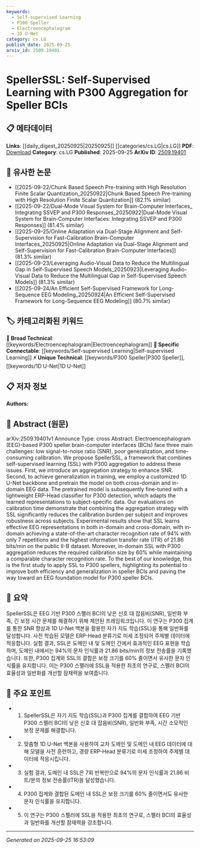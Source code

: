 ```yaml
---
keywords:
  - Self-supervised Learning
  - P300 Speller
  - Electroencephalogram
  - 1D U-Net
category: cs.LG
publish_date: 2025-09-25
arxiv_id: 2509.19401
---
```


<!-- KEYWORD_LINKING_METADATA:
{
  "processed_timestamp": "2025-09-25T16:53:09.778519",
  "vocabulary_version": "1.0",
  "selected_keywords": [
    "Self-supervised Learning",
    "P300 Speller",
    "Electroencephalogram",
    "1D U-Net"
  ],
  "rejected_keywords": [],
  "similarity_scores": {
    "Self-supervised Learning": 0.85,
    "P300 Speller": 0.78,
    "Electroencephalogram": 0.8,
    "1D U-Net": 0.72
  },
  "extraction_method": "AI_prompt_based",
  "budget_applied": true,
  "candidates_json": {
    "candidates": [
      {
        "surface": "Self-supervised Learning",
        "canonical": "Self-supervised Learning",
        "aliases": [
          "SSL"
        ],
        "category": "specific_connectable",
        "rationale": "Self-supervised Learning is a key technique in the paper, connecting it to broader machine learning advancements.",
        "novelty_score": 0.45,
        "connectivity_score": 0.88,
        "specificity_score": 0.7,
        "link_intent_score": 0.85
      },
      {
        "surface": "P300 Speller",
        "canonical": "P300 Speller",
        "aliases": [
          "P300 BCI"
        ],
        "category": "unique_technical",
        "rationale": "P300 Speller is a unique application of BCIs, crucial for linking research in EEG-based communication.",
        "novelty_score": 0.75,
        "connectivity_score": 0.65,
        "specificity_score": 0.85,
        "link_intent_score": 0.78
      },
      {
        "surface": "Electroencephalogram",
        "canonical": "Electroencephalogram",
        "aliases": [
          "EEG"
        ],
        "category": "broad_technical",
        "rationale": "EEG is fundamental to the study, linking it to a wide range of neurotechnology research.",
        "novelty_score": 0.3,
        "connectivity_score": 0.9,
        "specificity_score": 0.6,
        "link_intent_score": 0.8
      },
      {
        "surface": "1D U-Net",
        "canonical": "1D U-Net",
        "aliases": [
          "1D U-Net Backbone"
        ],
        "category": "unique_technical",
        "rationale": "1D U-Net is a specialized neural network architecture used in the paper, linking it to deep learning innovations.",
        "novelty_score": 0.68,
        "connectivity_score": 0.7,
        "specificity_score": 0.8,
        "link_intent_score": 0.72
      }
    ],
    "ban_list_suggestions": [
      "calibration",
      "character recognition rate"
    ]
  },
  "decisions": [
    {
      "candidate_surface": "Self-supervised Learning",
      "resolved_canonical": "Self-supervised Learning",
      "decision": "linked",
      "scores": {
        "novelty": 0.45,
        "connectivity": 0.88,
        "specificity": 0.7,
        "link_intent": 0.85
      }
    },
    {
      "candidate_surface": "P300 Speller",
      "resolved_canonical": "P300 Speller",
      "decision": "linked",
      "scores": {
        "novelty": 0.75,
        "connectivity": 0.65,
        "specificity": 0.85,
        "link_intent": 0.78
      }
    },
    {
      "candidate_surface": "Electroencephalogram",
      "resolved_canonical": "Electroencephalogram",
      "decision": "linked",
      "scores": {
        "novelty": 0.3,
        "connectivity": 0.9,
        "specificity": 0.6,
        "link_intent": 0.8
      }
    },
    {
      "candidate_surface": "1D U-Net",
      "resolved_canonical": "1D U-Net",
      "decision": "linked",
      "scores": {
        "novelty": 0.68,
        "connectivity": 0.7,
        "specificity": 0.8,
        "link_intent": 0.72
      }
    }
  ]
}
-->

# SpellerSSL: Self-Supervised Learning with P300 Aggregation for Speller BCIs

## 📋 메타데이터

**Links**: [[daily_digest_20250925|20250925]] [[categories/cs.LG|cs.LG]]
**PDF**: [Download](https://arxiv.org/pdf/2509.19401.pdf)
**Category**: cs.LG
**Published**: 2025-09-25
**ArXiv ID**: [2509.19401](https://arxiv.org/abs/2509.19401)

## 🔗 유사한 논문
- [[2025-09-22/Chunk Based Speech Pre-training with High Resolution Finite Scalar Quantization_20250922|Chunk Based Speech Pre-training with High Resolution Finite Scalar Quantization]] (82.1% similar)
- [[2025-09-22/Dual-Mode Visual System for Brain-Computer Interfaces_ Integrating SSVEP and P300 Responses_20250922|Dual-Mode Visual System for Brain-Computer Interfaces: Integrating SSVEP and P300 Responses]] (81.4% similar)
- [[2025-09-25/Online Adaptation via Dual-Stage Alignment and Self-Supervision for Fast-Calibration Brain-Computer Interfaces_20250925|Online Adaptation via Dual-Stage Alignment and Self-Supervision for Fast-Calibration Brain-Computer Interfaces]] (81.3% similar)
- [[2025-09-23/Leveraging Audio-Visual Data to Reduce the Multilingual Gap in Self-Supervised Speech Models_20250923|Leveraging Audio-Visual Data to Reduce the Multilingual Gap in Self-Supervised Speech Models]] (81.3% similar)
- [[2025-09-24/An Efficient Self-Supervised Framework for Long-Sequence EEG Modeling_20250924|An Efficient Self-Supervised Framework for Long-Sequence EEG Modeling]] (80.7% similar)

## 🏷️ 카테고리화된 키워드
**🧠 Broad Technical**: [[keywords/Electroencephalogram|Electroencephalogram]]
**🔗 Specific Connectable**: [[keywords/Self-supervised Learning|Self-supervised Learning]]
**⚡ Unique Technical**: [[keywords/P300 Speller|P300 Speller]], [[keywords/1D U-Net|1D U-Net]]

## 📋 저자 정보

**Authors:** 

## 📄 Abstract (원문)

arXiv:2509.19401v1 Announce Type: cross 
Abstract: Electroencephalogram (EEG)-based P300 speller brain-computer interfaces (BCIs) face three main challenges: low signal-to-noise ratio (SNR), poor generalization, and time-consuming calibration. We propose SpellerSSL, a framework that combines self-supervised learning (SSL) with P300 aggregation to address these issues. First, we introduce an aggregation strategy to enhance SNR. Second, to achieve generalization in training, we employ a customized 1D U-Net backbone and pretrain the model on both cross-domain and in-domain EEG data. The pretrained model is subsequently fine-tuned with a lightweight ERP-Head classifier for P300 detection, which adapts the learned representations to subject-specific data. Our evaluations on calibration time demonstrate that combining the aggregation strategy with SSL significantly reduces the calibration burden per subject and improves robustness across subjects. Experimental results show that SSL learns effective EEG representations in both in-domain and cross-domain, with in-domain achieving a state-of-the-art character recognition rate of 94% with only 7 repetitions and the highest information transfer rate (ITR) of 21.86 bits/min on the public II-B dataset. Moreover, in-domain SSL with P300 aggregation reduces the required calibration size by 60% while maintaining a comparable character recognition rate. To the best of our knowledge, this is the first study to apply SSL to P300 spellers, highlighting its potential to improve both efficiency and generalization in speller BCIs and paving the way toward an EEG foundation model for P300 speller BCIs.

## 📝 요약

SpellerSSL은 EEG 기반 P300 스펠러 BCI의 낮은 신호 대 잡음비(SNR), 일반화 부족, 긴 보정 시간 문제를 해결하기 위해 제안된 프레임워크입니다. 이 연구는 P300 집계를 통한 SNR 향상과 1D U-Net 백본을 활용한 자가 지도 학습(SSL)을 통해 일반화를 달성합니다. 사전 학습된 모델은 ERP-Head 분류기로 미세 조정되어 주제별 데이터에 적응합니다. 실험 결과, SSL은 도메인 내 및 도메인 간에서 효과적인 EEG 표현을 학습하며, 도메인 내에서는 94%의 문자 인식률과 21.86 bits/min의 정보 전송률을 기록했습니다. 또한, P300 집계와 SSL의 결합은 보정 크기를 60% 줄이면서 유사한 문자 인식률을 유지합니다. 이는 P300 스펠러에 SSL을 적용한 최초의 연구로, 스펠러 BCI의 효율성과 일반화를 개선할 잠재력을 보여줍니다.

## 🎯 주요 포인트

- 1. SpellerSSL은 자기 지도 학습(SSL)과 P300 집계를 결합하여 EEG 기반 P300 스펠러 BCI의 낮은 신호 대 잡음비(SNR), 일반화 부족, 시간 소모적인 보정 문제를 해결합니다.
- 2. 맞춤형 1D U-Net 백본을 사용하여 교차 도메인 및 도메인 내 EEG 데이터에 대해 모델을 사전 훈련하고, 경량 ERP-Head 분류기로 미세 조정하여 주제별 데이터에 적응시킵니다.
- 3. 실험 결과, 도메인 내 SSL은 7회 반복만으로 94%의 문자 인식률과 21.86 비트/분의 정보 전송률(ITR)을 달성했습니다.
- 4. P300 집계와 결합된 도메인 내 SSL은 보정 크기를 60% 줄이면서도 유사한 문자 인식률을 유지합니다.
- 5. 이 연구는 P300 스펠러에 SSL을 적용한 최초의 연구로, 스펠러 BCI의 효율성과 일반화를 개선할 잠재력을 강조합니다.


---

*Generated on 2025-09-25 16:53:09*